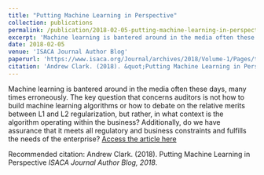 ```yaml
---
title: "Putting Machine Learning in Perspective"
collection: publications
permalink: /publication/2018-02-05-putting-machine-learning-in-perspective
excerpt: 'Machine learning is bantered around in the media often these days, many times erroneously. The key question that concerns auditors is not how to build machine learning algorithms or how to debate on the relative merits between L1 and L2 regularization, but rather, in what context is the algorithm operating within the business? Additionally, do we have assurance that it meets all regulatory and business constraints and fulfills the needs of the enterprise?'
date: 2018-02-05
venue: 'ISACA Journal Author Blog'
paperurl: 'https://www.isaca.org/Journal/archives/2018/Volume-1/Pages/the-machine-learning-audit-crisp-dm-framework.aspx'
citation: 'Andrew Clark. (2018). &quot;Putting Machine Learning in Perspective.&quot; <i>ISACA Journal Author Blog, 2018</i>.'
---
```

Machine learning is bantered around in the media often these days, many times erroneously. The key question that concerns auditors is not how to build machine learning algorithms or how to debate on the relative merits between L1 and L2 regularization, but rather, in what context is the algorithm operating within the business? Additionally, do we have assurance that it meets all regulatory and business constraints and fulfills the needs of the enterprise?
[Access the article here](https://www.isaca.org/Journal/Blog/Lists/Posts/Post.aspx?ID=390)

Recommended citation: Andrew Clark. (2018). Putting Machine Learning in Perspective <i>ISACA Journal Author Blog, 2018</i>.
